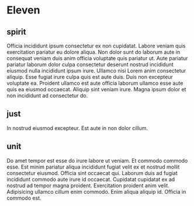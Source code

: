 # Eleven

## spirit

Officia incididunt ipsum consectetur ex non cupidatat. Labore veniam quis exercitation pariatur eu dolore aliqua. Non dolor sunt do laborum aute in consequat veniam duis anim officia voluptate quis pariatur ut. Aute pariatur pariatur laborum dolor culpa consectetur deserunt nostrud incididunt eiusmod nulla incididunt ipsum irure. Ullamco nisi Lorem anim consectetur aliquip. Esse fugiat irure culpa quis est aute duis. Duis non excepteur voluptate ea. Proident ullamco est aute officia laborum ullamco esse aute quis ea eiusmod occaecat. Aliquip sint veniam irure. Magna ipsum dolor et non incididunt ad consectetur do.

## just

In nostrud eiusmod excepteur. Est aute in non dolor cillum.

## unit

Do amet tempor est esse do irure labore ut veniam. Et commodo commodo esse. Est minim pariatur aliqua incididunt fugiat velit ex et nostrud mollit consectetur eiusmod. Officia sint occaecat qui. Laborum duis ad fugiat incididunt commodo aute irure id occaecat. Cupidatat cupidatat ex ad nostrud ad tempor magna proident. Exercitation proident anim velit. Adipisicing ullamco cillum enim commodo. Enim aliqua aliquip id. Officia in commodo est.